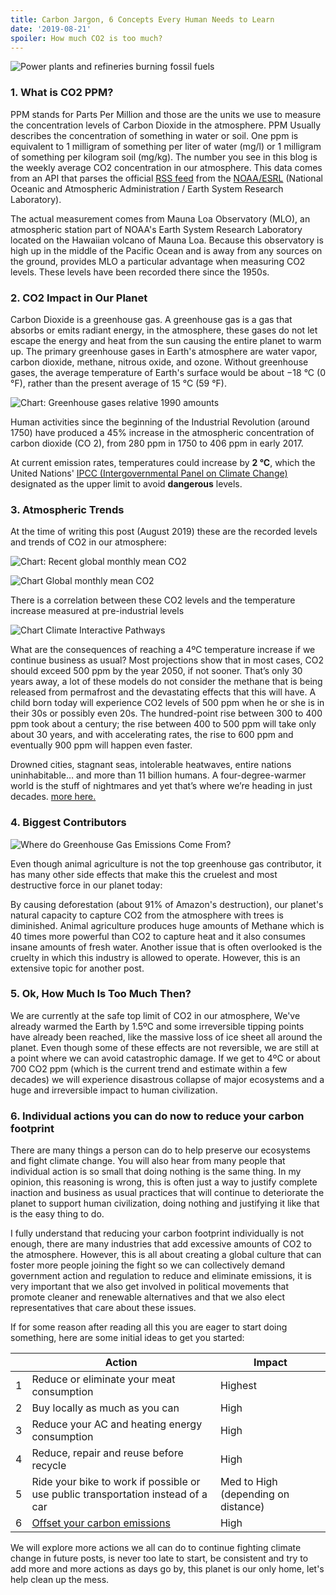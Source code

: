```yaml
---
title: Carbon Jargon, 6 Concepts Every Human Needs to Learn
date: '2019-08-21'
spoiler: How much CO2 is too much?
---
```


![Power plants and refineries burning fossil fuels](./malcolm-lightbody-4MbiKlr1kgU-unsplash.jpg "Photo by Malcolm Lightbody on Unsplash")

### 1. What is CO2 PPM?
PPM stands for Parts Per Million and those are the units we use to measure the concentration levels of Carbon Dioxide in the atmosphere.  PPM Usually describes the concentration of something in water or soil. One ppm is equivalent to 1 milligram of something per liter of water (mg/l) or 1 milligram of something per kilogram soil (mg/kg). The number you see in this blog is the weekly average CO2 concentration in our atmosphere. This data comes from an API that parses the official [RSS feed](http://www.esrl.noaa.gov/gmd/webdata/ccgg/trends/rss.xml) from the [NOAA/ESRL](https://www.esrl.noaa.gov/) (National Oceanic and Atmospheric Administration / Earth System Research Laboratory).

The actual measurement comes from Mauna Loa Observatory (MLO), an atmospheric station part of NOAA's Earth System Research Laboratory located on the Hawaiian volcano of Mauna Loa. Because this observatory is high up in the middle of the Pacific Ocean and is away from any sources on the ground, provides MLO a particular advantage when measuring CO2 levels. These levels have been recorded there since the 1950s.

### 2. CO2 Impact in Our Planet
Carbon Dioxide is a greenhouse gas. A greenhouse gas is a gas that absorbs or emits radiant energy, in the atmosphere, these gases do not let escape the energy and heat from the sun causing the entire planet to warm up. The primary greenhouse gases in Earth's atmosphere are water vapor, carbon dioxide, methane, nitrous oxide, and ozone. Without greenhouse gases, the average temperature of Earth's surface would be about −18 °C (0 °F), rather than the present average of 15 °C (59 °F).

![Chart: Greenhouse gases relative 1990 amounts](./aggi_stackedarea_1979-2017_620.jpg "Greenhouse gases relative 1990 amounts")

Human activities since the beginning of the Industrial Revolution (around 1750) have produced a 45% increase in the atmospheric concentration of carbon dioxide (CO
2), from 280 ppm in 1750 to 406 ppm in early 2017.

At current emission rates, temperatures could increase by **2 °C**, which the United Nations' [IPCC (Intergovernmental Panel on Climate Change)](https://www.ipcc.ch/) designated as the upper limit to avoid **dangerous** levels.

### 3. Atmospheric Trends
At the time of writing this post (August 2019) these are the recorded levels and trends of CO2 in our atmosphere:

![Chart: Recent global monthly mean CO2](./co2_trend_gl.png "Recent global monthly mean CO2")

![Chart Global monthly mean CO2](./co2_trend_all_gl.png "Global monthly mean CO2")

There is a correlation between these CO2 levels and the temperature increase measured at pre-industrial levels

![Chart Climate Interactive Pathways](./2015-1215_climate-interactive_pathways.png "Climate Interactive Pathways")

What are the consequences of reaching a 4ºC temperature increase if we continue business as usual? Most projections show that in most cases, CO2 should exceed 500 ppm by the year 2050, if not sooner. That’s only 30 years away, a lot of these models do not consider the methane that is being released from permafrost and the devastating effects that this will have. A child born today will experience CO2 levels of 500 ppm when he or she is in their 30s or possibly even 20s. The hundred-point rise between 300 to 400 ppm took about a century; the rise between 400 to 500 ppm will take only about 30 years, and with accelerating rates, the rise to 600 ppm and eventually 900 ppm will happen even faster.

Drowned cities, stagnant seas, intolerable heatwaves, entire nations uninhabitable… and more than 11 billion humans. A four-degree-warmer world is the stuff of nightmares and yet that’s where we’re heading in just decades. [more here.](https://www.theguardian.com/environment/2019/may/18/climate-crisis-heat-is-on-global-heating-four-degrees-2100-change-way-we-live)

### 4. Biggest Contributors

![Where do Greenhouse Gas Emissions Come From?](./uc_climatechange_illustrations_greenhouse-gas-emissions.png "Where do Greenhouse Gas Emissions Come From?")

Even though animal agriculture is not the top greenhouse gas contributor, it has many other side effects that make this the cruelest and most destructive force in our planet today:

By causing deforestation (about 91% of Amazon's destruction), our planet's natural capacity to capture CO2 from the atmosphere with trees is diminished. Animal agriculture produces huge amounts of Methane which is 40 times more powerful than CO2 to capture heat and it also consumes insane amounts of fresh water. Another issue that is often overlooked is the cruelty in which this industry is allowed to operate. However, this is an extensive topic for another post.

### 5. Ok, How Much Is Too Much Then?
We are currently at the safe top limit of CO2 in our atmosphere, We've already warmed the Earth by 1.5ºC and some irreversible tipping points have already been reached, like the massive loss of ice sheet all around the planet. Even though some of these effects are not reversible, we are still at a point where we can avoid catastrophic damage. If we get to 4ºC or about 700 CO2 ppm (which is the current trend and estimate within a few decades) we will experience disastrous collapse of major ecosystems and a huge and irreversible impact to human civilization.


### 6. Individual actions you can do now to reduce your carbon footprint
There are many things a person can do to help preserve our ecosystems and fight climate change. You will also hear from many people that individual action is so small that doing nothing is the same thing. In my opinion, this reasoning is wrong, this is often just a way to justify complete inaction and business as usual practices that will continue to deteriorate the planet to support human civilization, doing nothing and justifying it like that is the easy thing to do. 

I fully understand that reducing your carbon footprint individually is not enough, there are many industries that add excessive amounts of CO2 to the atmosphere. However, this is all about creating a global culture that can foster more people joining the fight so we can collectively demand government action and regulation to reduce and eliminate emissions, it is very important that we also get involved in political movements that promote cleaner and renewable alternatives and that we also elect representatives that care about these issues.

If for some reason after reading all this you are eager to start doing something, here are some initial ideas to get you started:

|   | Action | Impact |
| -- | ---------- | ---------- |
| 1 | Reduce or eliminate your meat consumption | Highest |
| 2 | Buy locally as much as you can | High |
| 3 | Reduce your AC and heating energy consumption | High |
| 4 | Reduce, repair and reuse before recycle | High |
| 5 | Ride your bike to work if possible or use public transportation instead of a car | Med to High (depending on distance) |
| 6 | [Offset your carbon emissions](https://offset.climateneutralnow.org/) | High |

We will explore more actions we all can do to continue fighting climate change in future posts, is never too late to start, be consistent and try to add more and more actions as days go by, this planet is our only home, let's help clean up the mess.


